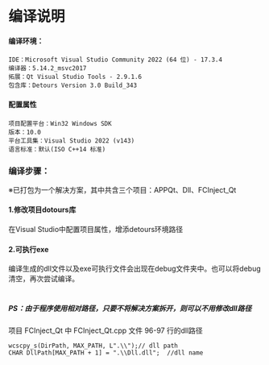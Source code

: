 # 编译说明

#### 编译环境：
    IDE：Microsoft Visual Studio Community 2022 (64 位) - 17.3.4 
    编译器：5.14.2_msvc2017 
    拓展：Qt Visual Studio Tools - 2.9.1.6 
    包含库：Detours Version 3.0 Build_343


#### 配置属性 
    项目配置平台：Win32 Windows SDK 
    版本：10.0 
    平台工具集：Visual Studio 2022 (v143) 
    语言标准：默认(ISO C++14 标准)

### 编译步骤：
※已打包为一个解决方案，其中共含三个项目：APPQt、Dll、FCInject_Qt


#### 1.修改项目dotours库
在Visual Studio中配置项目属性，增添detours环境路径

#### 2.可执行exe
编译生成的dll文件以及exe可执行文件会出现在debug文件夹中。也可以将debug清空，再次尝试编译。

# 

##### PS：由于程序使用相对路径，只要不将解决方案拆开，则可以不用修改dll路径
项目 FCInject_Qt 中 FCInject_Qt.cpp 文件 96-97 行的dll路径

	wcscpy_s(DirPath, MAX_PATH, L".\\");// dll path
	CHAR DllPath[MAX_PATH + 1] = ".\\Dll.dll";	//dll name